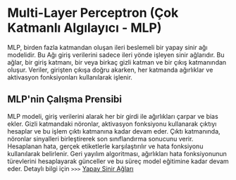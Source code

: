 
# Multi-Layer Perceptron (Çok Katmanlı Algılayıcı - MLP)
MLP, birden fazla katmandan oluşan ileri beslemeli bir yapay sinir ağı modelidir. 
Bu Ağı giriş verilerini sadece ileri yönde işleyen sinir ağlarıdır. 
Bu ağlar, bir giriş katmanı, bir veya birkaç gizli katman ve bir çıkış katmanından oluşur. 
Veriler, girişten çıkışa doğru akarken, her katmanda ağırlıklar ve aktivasyon fonksiyonları kullanılarak 
işlenir.


## MLP'nin Çalışma Prensibi
MLP modeli, giriş verilerini alarak her bir girdi ile ağırlıkları çarpar ve bias ekler. Gizli katmandaki nöronlar, aktivasyon fonksiyonu kullanarak çıktıyı hesaplar ve bu işlem çıktı katmanına kadar devam eder. Çıktı katmanında, nöronlar sinyalleri birleştirerek son sınıflandırma sonucunu verir. Hesaplanan hata, gerçek etiketlerle karşılaştırılır ve hata fonksiyonu kullanılarak belirlenir. Geri yayılım algoritması, ağırlıkları hata fonksiyonunun türevlerini hesaplayarak günceller ve bu süreç model eğitimine kadar devam eder.
Detaylı bilgi için `>>>` [Yapay Sinir Ağları](../README.md)

